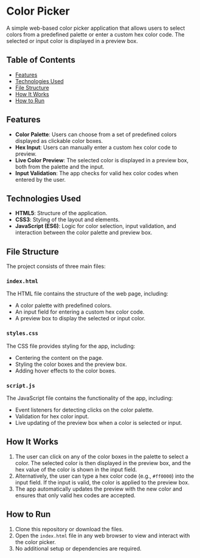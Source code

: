 # Color Picker

A simple web-based color picker application that allows users to select colors from a predefined palette or enter a custom hex color code. The selected or input color is displayed in a preview box.

## Table of Contents
- [Features](#features)
- [Technologies Used](#technologies-used)
- [File Structure](#file-structure)
- [How It Works](#how-it-works)
- [How to Run](#how-to-run)

## Features
- **Color Palette**: Users can choose from a set of predefined colors displayed as clickable color boxes.
- **Hex Input**: Users can manually enter a custom hex color code to preview.
- **Live Color Preview**: The selected color is displayed in a preview box, both from the palette and the input.
- **Input Validation**: The app checks for valid hex color codes when entered by the user.

## Technologies Used
- **HTML5**: Structure of the application.
- **CSS3**: Styling of the layout and elements.
- **JavaScript (ES6)**: Logic for color selection, input validation, and interaction between the color palette and preview box.

## File Structure
The project consists of three main files:


### `index.html`
The HTML file contains the structure of the web page, including:
- A color palette with predefined colors.
- An input field for entering a custom hex color code.
- A preview box to display the selected or input color.

### `styles.css`
The CSS file provides styling for the app, including:
- Centering the content on the page.
- Styling the color boxes and the preview box.
- Adding hover effects to the color boxes.

### `script.js`
The JavaScript file contains the functionality of the app, including:
- Event listeners for detecting clicks on the color palette.
- Validation for hex color input.
- Live updating of the preview box when a color is selected or input.

## How It Works
1. The user can click on any of the color boxes in the palette to select a color. The selected color is then displayed in the preview box, and the hex value of the color is shown in the input field.
2. Alternatively, the user can type a hex color code (e.g., `#ff0000`) into the input field. If the input is valid, the color is applied to the preview box.
3. The app automatically updates the preview with the new color and ensures that only valid hex codes are accepted.

## How to Run
1. Clone this repository or download the files.
2. Open the `index.html` file in any web browser to view and interact with the color picker.
3. No additional setup or dependencies are required.



